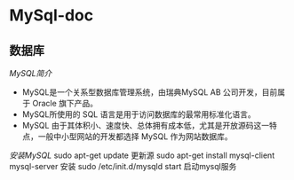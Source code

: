 # MySql-doc
## 数据库
*MySQL简介*
- MySQL是一个关系型数据库管理系统，由瑞典MySQL AB 公司开发，目前属于 Oracle 旗下产品。
- MySQL所使用的 SQL 语言是用于访问数据库的最常用标准化语言。
- MySQL 由于其体积小、速度快、总体拥有成本低，尤其是开放源码这一特点，一般中小型网站的开发都选择 MySQL 作为网站数据库。

 *安装MySQL*
sudo apt-get update 更新源
sudo apt-get install mysql-client mysql-server 安装
sudo /etc/init.d/mysqld start 启动mysql服务
